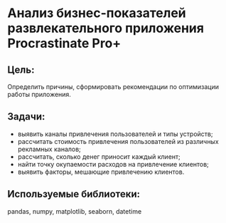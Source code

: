 # Анализ бизнес-показателей развлекательного приложения Procrastinate Pro+
## Цель: 
Определить причины, сформировать рекомендации по оптимизации работы приложения.

## Задачи:
- выявить каналы привлечения пользователей и типы устройств;
- рассчитать стоимость привлечения пользователей из различных рекламных каналов;
- рассчитать, сколько денег приносит каждый клиент;
- найти точку окупаемости расходов на привлечение клиентов;
- выявить факторы, мешающие привлечению клиентов.

## Используемые библиотеки:
pandas, numpy, matplotlib, seaborn, datetime






